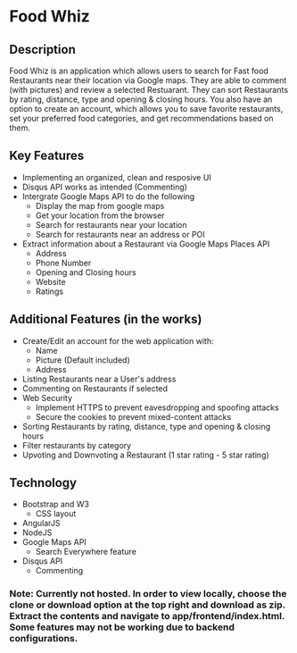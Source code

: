 # Food Whiz

## Description
Food Whiz is an application which allows users to search for Fast food Restaurants near their location via Google maps. They are able to comment (with pictures) and review a selected Restuarant. They can sort Restaurants by rating, distance, type and opening & closing hours. You also have an option to create an account, which allows you to save favorite restaurants, set your preferred food categories, and get recommendations based on them.

## Key Features 
* Implementing an organized, clean and resposive UI
* Disqus API works as intended (Commenting)
* Intergrate Google Maps API to do the following
  * Display the map from google maps
  * Get your location from the browser
  * Search for restaurants near your location
  * Search for restaurants near an address or POI
* Extract information about a Restaurant via Google Maps Places API
  * Address 
  * Phone Number 
  * Opening and Closing hours
  * Website
  * Ratings

## Additional Features (in the works)
* Create/Edit an account for the web application with:
  * Name 
  * Picture (Default included)
  * Address
* Listing Restaurants near a User's address
* Commenting on Restaurants if selected
* Web Security
  * Implement HTTPS to prevent eavesdropping and spoofing attacks
  * Secure the cookies to prevent mixed-content attacks
* Sorting Restaurants by rating, distance, type and opening & closing hours
* Filter restaurants by category
* Upvoting and Downvoting a Restaurant (1 star rating - 5 star rating)


## Technology
* Bootstrap and W3
  * CSS layout
* AngularJS
* NodeJS
* Google Maps API 
  * Search Everywhere feature
* Disqus API
  * Commenting

### Note: Currently not hosted. In order to view locally, choose the clone or download option at the top right and download as zip. Extract the contents and navigate to app/frontend/index.html. Some features may not be working due to backend configurations.
